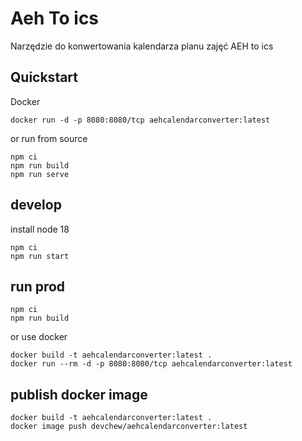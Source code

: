 # Aeh To ics
Narzędzie do konwertowania kalendarza planu zajęć AEH to ics

## Quickstart

Docker
```
docker run -d -p 8080:8080/tcp aehcalendarconverter:latest 
```

or run from source
```
npm ci
npm run build
npm run serve
```

## develop

install node 18

```
npm ci
npm run start
```

## run prod

```
npm ci
npm run build
```
or use docker

```
docker build -t aehcalendarconverter:latest .
docker run --rm -d -p 8080:8080/tcp aehcalendarconverter:latest 
```

## publish docker image

```
docker build -t aehcalendarconverter:latest .
docker image push devchew/aehcalendarconverter:latest
```
